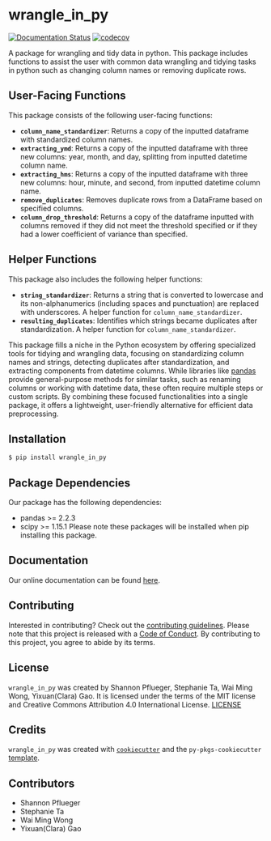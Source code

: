 # wrangle_in_py
[![Documentation Status](https://readthedocs.org/projects/wrangle-in-py/badge/?version=latest)](https://wrangle-in-py.readthedocs.io/en/latest/?badge=latest) [![codecov](https://codecov.io/gh/UBC-MDS/wrangle_in_py/graph/badge.svg?token=2TTQ23iNKM)](https://codecov.io/gh/UBC-MDS/wrangle_in_py)

A package for wrangling and tidy data in python. This package includes functions to assist the user with common data wrangling and tidying tasks in python such as changing column names or removing duplicate rows. 

## User-Facing Functions

This package consists of the following user-facing functions:

- **`column_name_standardizer`**: Returns a copy of the inputted dataframe with standardized column names.
- **`extracting_ymd`**: Returns a copy of the inputted dataframe with three new columns: year, month, and day, splitting from inputted datetime column name.
- **`extracting_hms`**: Returns a copy of the inputted dataframe with three new columns: hour, minute, and second, from inputted datetime column name.
- **`remove_duplicates`**: Removes duplicate rows from a DataFrame based on specified columns.
- **`column_drop_threshold`**: Returns a copy of the dataframe inputted with columns removed if they did not meet the threshold specified or if they had a lower coefficient of variance than specified.

## Helper Functions

This package also includes the following helper functions:

- **`string_standardizer`**: Returns a string that is converted to lowercase and its non-alphanumerics (including spaces and punctuation) are replaced with underscores. A helper function for `column_name_standardizer`.
- **`resulting_duplicates`**: Identifies which strings became duplicates after standardization. A helper function for `column_name_standardizer`.

This package fills a niche in the Python ecosystem by offering specialized tools for tidying and wrangling data, focusing on standardizing column names and strings, detecting duplicates after standardization, and extracting components from datetime columns. While libraries like [pandas](https://pypi.org/project/pandas/) provide general-purpose methods for similar tasks, such as renaming columns or working with datetime data, these often require multiple steps or custom scripts. By combining these focused functionalities into a single package, it offers a lightweight, user-friendly alternative for efficient data preprocessing.


## Installation

```bash
$ pip install wrangle_in_py
```

## Package Dependencies
Our package has the following dependencies:
- pandas >= 2.2.3
- scipy >= 1.15.1
Please note these packages will be installed when pip installing this package.

## Documentation

Our online documentation can be found [here](https://wrangle-in-py.readthedocs.io/en/latest/?badge=latest).

## Contributing

Interested in contributing? Check out the [contributing guidelines](CONTRIBUTING.md). Please note that this project is released with a [Code of Conduct](CONDUCT.md). By contributing to this project, you agree to abide by its terms.

## License

`wrangle_in_py` was created by Shannon Pflueger, Stephanie Ta, Wai Ming Wong, Yixuan(Clara) Gao. It is licensed under the terms of the MIT license and Creative Commons Attribution 4.0 International License. [LICENSE](LICENSE)

## Credits

`wrangle_in_py` was created with [`cookiecutter`](https://cookiecutter.readthedocs.io/en/latest/) and the `py-pkgs-cookiecutter` [template](https://github.com/py-pkgs/py-pkgs-cookiecutter).

## Contributors
- Shannon Pflueger
- Stephanie Ta
- Wai Ming Wong
- Yixuan(Clara) Gao
